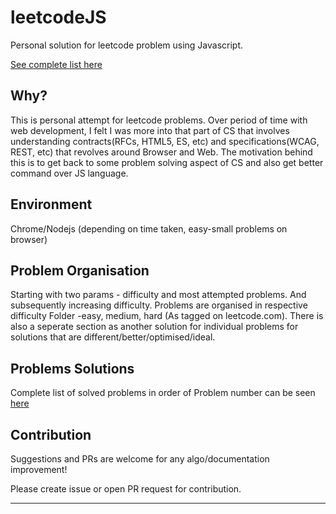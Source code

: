 # leetcodeJS

Personal solution for leetcode problem using Javascript.

[See complete list here](Problems.md)

## Why?

This is personal attempt for leetcode problems. Over period of time with web development, I felt I was more into that part of CS that involves understanding contracts(RFCs, HTML5, ES, etc) and specifications(WCAG, REST, etc) that revolves around Browser and Web.
The motivation behind this is to get back to some problem solving aspect of CS and also get better command over JS language.

## Environment

Chrome/Nodejs (depending on time taken, easy-small problems on browser)

## Problem Organisation

Starting with two params - difficulty and most attempted problems. And subsequently increasing difficulty.
Problems are organised in respective difficulty Folder -easy, medium, hard (As tagged on leetcode.com).
There is also a seperate section as another solution for individual problems for solutions that are different/better/optimised/ideal.

## Problems Solutions

Complete list of solved problems in order of Problem number can be seen [here](Problems.md)

## Contribution

Suggestions and PRs are welcome for any algo/documentation improvement!

Please create issue or open PR request for contribution.

---
